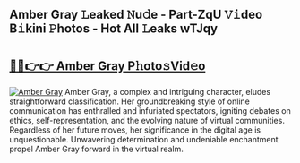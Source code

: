## Amber Gray 𝙻eaked 𝙽u𝚍e - Part-ZqU 𝚅𝚒deo B𝚒kini 𝙿hotos - Hot All 𝙻eaks wTJqy

# <h2><a href="http://ld0jnnv.urlbe.top/?page=Amber+Gray">🔗🔗👉👉 Amber Gray P𝚑oto𝚜Vid𝚎o</a></h2>

[![Amber Gray](https://i.imgur.com/eBuTRDB.gif)](http://ld0jnnv.urlbe.top/?page=Amber+Gray)
Amber Gray, a complex and intriguing character, eludes straightforward classification. Her groundbreaking style of online communication has enthralled and infuriated spectators, igniting debates on ethics, self-representation, and the evolving nature of virtual communities. Regardless of her future moves, her significance in the digital age is unquestionable. Unwavering determination and undeniable enchantment propel Amber Gray forward in the virtual realm.

